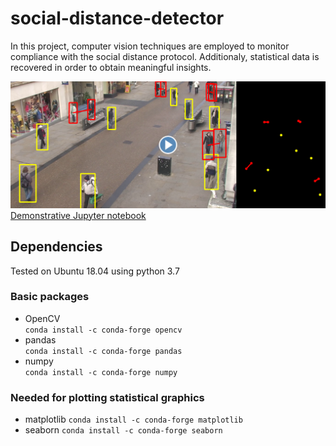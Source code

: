 # social-distance-detector
In this project, computer vision techniques are employed to monitor compliance with the social distance protocol. Additionaly, statistical data is recovered in order to obtain meaningful insights.

[![Demonstration](/media/video.png)](https://www.youtube.com/watch?v=pm3YnYfA7as)
[Demonstrative Jupyter notebook](https://github.com/jncnza/social-distance-detector/blob/master/notebook/social_distance_detector.ipynb)

## Dependencies
Tested on Ubuntu 18.04 using python 3.7
### Basic packages
* OpenCV\
        `conda install -c conda-forge opencv`
* pandas\
        `conda install -c conda-forge pandas`
* numpy\
        `conda install -c conda-forge numpy`
### Needed for plotting statistical graphics
* matplotlib
        `conda install -c conda-forge matplotlib`
* seaborn
        `conda install -c conda-forge seaborn`
